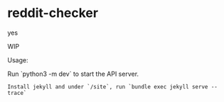# reddit-checker
yes


WIP


Usage:

<div>
	Run `python3 -m dev` to start the API server.

	Install jekyll and under `/site`, run `bundle exec jekyll serve --trace`
</div>